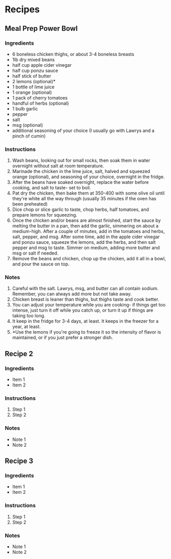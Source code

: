 # Recipes

## Meal Prep Power Bowl

### Ingredients
- 6 boneless chicken thighs, or about 3-4 boneless breasts
- 1lb dry mixed beans 
- half cup apple cider vinegar
- half cup ponzu sauce
- half stick of butter
- 2 lemons (optional)*
- 1 bottle of lime juice
- 1 orange (optional)
- 1 pack of cherry tomatoes
- handful of herbs (optional)
- 1 bulb garlic
- pepper
- salt
- msg (optional)
- additional seasoning of your choice (I usually go with Lawrys and a pinch of cumin)

### Instructions
1. Wash beans, looking out for small rocks, then soak them in water overnight without salt at room temperature. 
2. Marinade the chicken in the lime juice, salt, halved and squeezed orange (optional), and seasoning of your choice,  overnight in the fridge.
3. After the beans have soaked overnight, replace the water before cooking, and salt to taste- set to boil.
4. Pat dry the chicken, then bake them at 350-400 with some olive oil until they're white all the way through (usually 35 minutes if the oven has been preheated)
5. Dice chop or slice garlic to taste, chop herbs, half tomatoes, and prepare lemons for squeezing.
6. Once the chicken and/or beans are almost finished, start the sauce by melting the butter in a pan, then add the garlic, simmering on about a medium-high. After a couple of minutes, add in the tomatoes and herbs, salt, pepper, and msg. After some time, add in the apple cider vinegar and ponzu sauce, squeeze the lemons, add the herbs, and then salt pepper and msg to taste. Simmer on medium, adding more butter and msg or salt if needed.
7. Remove the beans and chicken, chop up the chicken, add it all in a bowl, and pour the sauce on top.

### Notes
1. Careful with the salt. Lawrys, msg, and butter can all contain sodium. Remember, you can always add more but not take away.
2. Chicken breast is leaner than thighs, but thighs taste and cook better.
3. You can adjust your temperature while you are cooking- if things get too intense, just turn it off while you catch up, or turn it up if things are taking too long.
4. It keep in the fridge for 3-4 days, at least. It keeps in the freezer for a year, at least.
5. *Use the lemons if you're going to freeze it so the intensity of flavor is maintained, or if you just prefer a stronger dish.


## Recipe 2

### Ingredients
- Item 1
- Item 2
### Instructions
1. Step 1
2. Step 2

### Notes
- Note 1
- Note 2

## Recipe 3

### Ingredients
- Item 1
- Item 2
### Instructions
1. Step 1
2. Step 2

### Notes
- Note 1
- Note 2